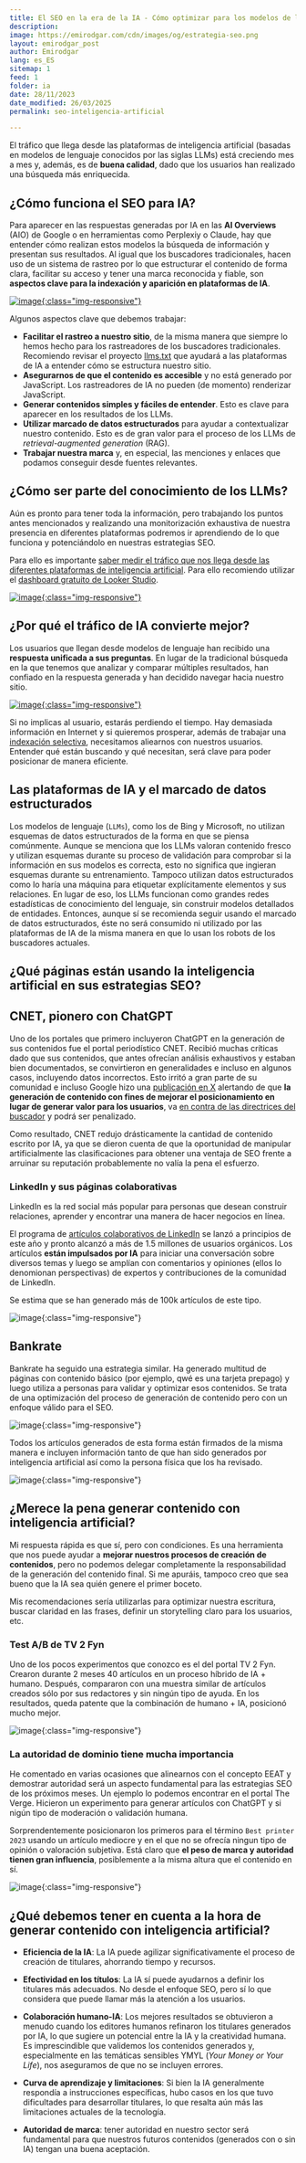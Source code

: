```yaml
---
title: El SEO en la era de la IA - Cómo optimizar para los modelos de lenguaje
description: 
image: https://emirodgar.com/cdn/images/og/estrategia-seo.png
layout: emirodgar_post
author: Emirodgar
lang: es_ES
sitemap: 1
feed: 1
folder: ia
date: 28/11/2023
date_modified: 26/03/2025
permalink: seo-inteligencia-artificial

--- 
```


El tráfico que llega desde las plataformas de inteligencia artificial (basadas en modelos de lenguaje conocidos por las siglas LLMs) está creciendo mes a mes y, además, es de **buena calidad**, dado que los usuarios han realizado una búsqueda más enriquecida.


## ¿Cómo funciona el SEO para IA?

Para aparecer en las respuestas generadas por IA en las **AI Overviews** (AIO) de Google o en herramientas como Perplexiy o Claude, hay que entender cómo realizan estos modelos la búsqueda de información y presentan sus resultados. Al igual que los buscadores tradicionales, hacen uso de un sistema de rastreo por lo que estructurar el contenido de forma clara, facilitar su acceso y tener una marca reconocida y fiable, son **aspectos clave para la indexación y aparición en plataformas de IA**. 

[![image](https://github.com/user-attachments/assets/3fe321b3-6652-4363-b443-05f8a8c82447){:class="img-responsive"}](https://lookerstudio.google.com/u/0/reporting/f3d67536-554f-40ef-a958-f08f7d45f568/page/p_3l3ng3jr6c)

Algunos aspectos clave que debemos trabajar:

 - **Facilitar el rastreo a nuestro sitio**, de la misma manera que siempre lo hemos hecho para los rastreadores de los buscadores tradicionales. Recomiendo revisar el proyecto [llms.txt](https://llmstxt.org/) que ayudará a las plataformas de IA a entender cómo se estructura nuestro sitio.
 - **Asegurarnos de que el contenido es accesible** y no está generado por JavaScript. Los rastreadores de IA no pueden (de momento) renderizar JavaScript.
 - **Generar contenidos simples y fáciles de entender**. Esto es clave para aparecer en los resultados de los LLMs.
 - **Utilizar marcado de datos estructurados** para ayudar a contextualizar nuestro contenido. Esto es de gran valor para el proceso de los LLMs de *retrieval-augmented generation* (RAG).
 - **Trabajar nuestra marca** y, en especial, las menciones y enlaces que podamos conseguir desde fuentes relevantes.

## ¿Cómo ser parte del conocimiento de los LLMs?

Aún es pronto para tener toda la información, pero trabajando los puntos antes mencionados y realizando una monitorización exhaustiva de nuestra presencia en diferentes plataformas podremos ir aprendiendo de lo que funciona y potenciándolo en nuestras estrategias SEO.

Para ello es importante [saber medir el tráfico que nos llega desde las diferentes plataformas de inteligencia artificial](https://newsletter.chuletaseo.com/p/analizar-el-trafico-de-ia-que-llega).
Para ello recomiendo utilizar el [dashboard gratuito de Looker Studio](https://lookerstudio.google.com/u/0/reporting/f3d67536-554f-40ef-a958-f08f7d45f568/page/p_3l3ng3jr6c).

[![image](https://github.com/user-attachments/assets/e67a2efd-54dd-46b0-8423-0b172c87b52f){:class="img-responsive"}](https://lookerstudio.google.com/u/0/reporting/f3d67536-554f-40ef-a958-f08f7d45f568/page/p_3l3ng3jr6c)

## ¿Por qué el tráfico de IA convierte mejor?

Los usuarios que llegan desde modelos de lenguaje han recibido una **respuesta unificada a sus preguntas**. En lugar de la tradicional búsqueda en la que tenemos que analizar y comparar múltiples resultados, han confiado en la respuesta generada y han decidido navegar hacia nuestro sitio. 

[![image](https://github.com/user-attachments/assets/e1ef74bd-2eca-41a5-a2de-4da855084745){:class="img-responsive"}](https://lookerstudio.google.com/u/0/reporting/f3d67536-554f-40ef-a958-f08f7d45f568/page/p_3l3ng3jr6c)

Si no implicas al usuario, estarás perdiendo el tiempo. Hay demasiada información en Internet y si quieremos prosperar, además de trabajar una [indexación selectiva](https://emirodgar.com/indexacion-selectiva), necesitamos aliearnos con nuestros usuarios. Entender qué están buscando y qué necesitan, será clave para poder posicionar de manera eficiente.


## Las plataformas de IA y el marcado de datos estructurados

Los modelos de lenguaje (`LLMs`), como los de Bing y Microsoft, no utilizan esquemas de datos estructurados de la forma en que se piensa comúnmente. Aunque se menciona que los LLMs valoran contenido fresco y utilizan esquemas durante su proceso de validación para comprobar si la información en sus modelos es correcta, esto no significa que ingieran esquemas durante su entrenamiento. Tampoco utilizan datos estructurados como lo haría una máquina para etiquetar explícitamente elementos y sus relaciones. En lugar de eso, los LLMs funcionan como grandes redes estadísticas de conocimiento del lenguaje, sin construir modelos detallados de entidades. Entonces, aunque sí se recomienda seguir usando el marcado de datos estructurados, éste no será consumido ni utilizado por las plataformas de IA de la misma manera en que lo usan los robots de los buscadores actuales.


## ¿Qué páginas están usando la inteligencia artificial en sus estrategias SEO?

## CNET, pionero con ChatGPT

Uno de los portales que primero incluyeron ChatGPT en la generación de sus contenidos fue el portal periodístico CNET. Recibió muchas críticas dado que sus contenidos, que antes ofrecían análisis exhaustivos y estaban bien documentados, se convirtieron en generalidades e incluso en algunos casos, incluyendo datos incorrectos. Esto irritó a gran parte de su comunidad e incluso Google hizo una [publicación en X](https://twitter.com/searchliaison/status/1613465456429633536) alertando de que **la generación de contenido con fines de mejorar el posicionamiento en lugar de generar valor para los usuarios**, va [en contra de las directrices del buscador](https://developers.google.com/search/docs/fundamentals/creating-helpful-content?hl=es) y podrá ser penalizado.

Como resultado, CNET redujo drásticamente la cantidad de contenido escrito por IA, ya que se dieron cuenta de que la oportunidad de manipular artificialmente las clasificaciones para obtener una ventaja de SEO frente a arruinar su reputación probablemente no valía la pena el esfuerzo.

### LinkedIn y sus páginas colaborativas

LinkedIn es la red social más popular para personas que desean construir relaciones, aprender y encontrar una manera de hacer negocios en línea.

El programa de [artículos colaborativos de LinkedIn](https://www.linkedin.com/pulse/topics/home/) se lanzó a principios de este año y pronto alcanzó a más de 1.5 millones de usuarios orgánicos.
Los artículos **están impulsados por IA** para iniciar una conversación sobre diversos temas y luego se amplían con comentarios y opiniones (ellos lo denomionan perspectivas) de expertos y contribuciones de la comunidad de LinkedIn.

Se estima que se han generado más de 100k artículos de este tipo.

![image](https://github.com/Emirodgar/w-emirodgar-com/assets/4302127/cc88d3f2-ac98-4e42-8468-2a6b2e2990cf){:class="img-responsive"}

## Bankrate

Bankrate ha seguido una estrategia similar. Ha generado multitud de páginas con contenido básico (por ejemplo, qwé es una tarjeta prepago) y luego utiliza a personas para validar y optimizar esos contenidos. Se trata de una optimización del proceso de generación de contenido pero con un enfoque válido para el SEO.  

![image](https://github.com/Emirodgar/w-emirodgar-com/assets/4302127/d3dc0a8d-6062-4cac-a4d9-4cd23bb76685){:class="img-responsive"}

Todos los artículos generados de esta forma están firmados de la misma manera e incluyen información tanto de que han sido generados por inteligencia artificial así como la persona física que los ha revisado.

![image](https://github.com/Emirodgar/w-emirodgar-com/assets/4302127/b9c0f820-9e8a-463d-95a7-ad6d66c17274){:class="img-responsive"}

## ¿Merece la pena generar contenido con inteligencia artificial?

Mi respuesta rápida es que sí, pero con condiciones. Es una herramienta que nos puede ayudar a **mejorar nuestros procesos de creación de contenidos**, pero no podemos delegar completamente la responsabilidad de la generación del contenido final. Si me apuráis, tampoco creo que sea bueno que la IA sea quién genere el primer boceto.

Mis recomendaciones sería utilizarlas para optimizar nuestra escritura, buscar claridad en las frases, definir un storytelling claro para los usuarios, etc.

### Test A/B de TV 2 Fyn

Uno de los pocos experimentos que conozco es el del portal TV 2 Fyn. Crearon durante 2 meses 40 artículos en un proceso híbrido de IA + humano. Después, compararon con una muestra similar de artículos creados sólo por sus redactores y sin ningún tipo de ayuda.
En los resultados, queda patente que la combinación de humano + IA, posicionó mucho mejor.

![image](https://github.com/Emirodgar/w-emirodgar-com/assets/4302127/6019b3f1-e116-405d-a620-0ac09d51af6c){:class="img-responsive"}

### La autoridad de dominio tiene mucha importancia

He comentado en varias ocasiones que alinearnos con el concepto EEAT y demostrar autoridad será un aspecto fundamental para las estrategias SEO de los próximos meses.
Un ejemplo lo podemos encontrar en el portal The Verge. Hicieron un experimento para generar artículos con ChatGPT y si nigún tipo de moderación o validación humana.

Sorprendentemente posicionaron los primeros para el término `Best printer 2023` usando un artículo mediocre y en el que no se ofrecía ningun tipo de opinión o valoración subjetiva.
Está claro que **el peso de marca y autoridad tienen gran influencia**, posiblemente a la misma altura que el contenido en sí. 

![image](https://github.com/Emirodgar/w-emirodgar-com/assets/4302127/d1f97ffa-57e8-4d56-955e-bbf254344b38){:class="img-responsive"}

## ¿Qué debemos tener en cuenta a la hora de generar contenido con inteligencia artificial?

- **Eficiencia de la IA**: La IA puede agilizar significativamente el proceso de creación de titulares, ahorrando tiempo y recursos.

- **Efectividad en los títulos**: La IA sí puede ayudarnos a definir los titulares más adecuados. No desde el enfoque SEO, pero sí lo que considera que puede llamar más la atención a los usuarios.

- **Colaboración humano-IA**: Los mejores resultados se obtuvieron a menudo cuando los editores humanos refinaron los titulares generados por IA, lo que sugiere un potencial entre la IA y la creatividad humana. Es imprescindible que validemos los contenidos generados y, especialmente en las temáticas sensibles YMYL (*Your Money or Your Life*), nos aseguramos de que no se incluyen errores.

- **Curva de aprendizaje y limitaciones**: Si bien la IA generalmente respondía a instrucciones específicas, hubo casos en los que tuvo dificultades para desarrollar titulares, lo que resalta aún más las limitaciones actuales de la tecnología.

- **Autoridad de marca**: tener autoridad en nuestro sector será fundamental para que nuestros futuros contenidos (generados con o sin IA) tengan una buena aceptación.


